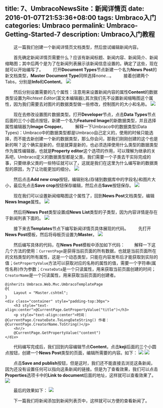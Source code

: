 title: 7、UmbracoNewsSite：新闻详情页
date: 2016-01-07T21:53:36+08:00
tags: Umbraco入门
categories: Umbraco
permalink: Umbraco-Getting-Started-7
description: Umbraco入门教程
---
　　这一篇我们创建一个新闻详情页文档类型，然后尝试编辑新闻内容。

　　首先确定新闻详情页需要什么？应该有新闻标题、新闻内容、新闻简介、新闻缩略图；其中后两个是为了在新闻列表展示该新闻信息设置的。确定了这些，现在就可以开始编写了。<!--more-->
　　打开**Document Types**节点新建一个名为**News Post**的新文档类型，**Master Document Type**同样选择*none...*。
　　接着创建两个Tabs，分别是**Info**和**Content**。
![](/image/umbraco/backoffice38.png)

　　然后分别设置需要的几个属性：注意用来设置新闻内容的属性**Content**的数据类型设置为*Richtext Editor*(富文本编辑器);其次我们先不设置新闻缩略图这个属性，因为我们需要去对图片的数据类型做一些修改，控制图片的大小和名称。
![](/image/umbraco/backoffice39.png)

　　现在去修改设置图片数据类型。打开**Developer**节点，点击**Data Types**节点后面的三个小圆点按钮，新建一个名为**Featured Image**的新数据类型，并且选择属性编辑器为**Image Cropper**。
　　解释一下Umbraco中的数据类型(Data Types)：Umbraco中的数据类型都是Umbraco自己定义的，使用的时候只能选择，而不能去新创建一个新的数据类型，那么你会问，那我们刚刚创建的这个也是新的啊？这个确实是新的，但是就算是新的，也必须选择使用什么类型的数据类型作为属性编辑器，也就是**Property editor**这个选项的作用，可以理解为继承的关系吧，Umbraco定义的数据类型都是父类，我们需要一个子类去干实际完成的事，只要继承父类的一些特征就可以了，这就是我们在这里为什么编写新的数据类型的原因，为了让功能更加的细分。
![](/image/umbraco/backoffice40.png)

　　然后点击**Add new crop**按钮，编辑别名(存储到数据库中的字段名)和图片大小，最后先点击**Save crop**按钮保存编辑，然后点击**Save**按钮保存。
![](/image/umbraco/backoffice41.png)

　　现在我们可以设置新闻缩略图这个属性了，回到**News Post**文档类型，编辑**News Image**属性。
![](/image/umbraco/backoffice42.png)

　　然后将**News Post**类型设置成**News List**类型的子类型，因为内容详情是存在于新闻列表下面的。
![](/image/umbraco/backoffice44.png)

　　接下来去**Templates**节点下编写新闻详情页具体展现的代码。
　　先打开**News Post**模板，然后将母板页设置为**Master**。
![](/image/umbraco/backoffice43.png)

　　然后编写具体的代码，在**News Post**模板中添加如下代码：
　　解释一下这几个方法的使用：`CurrentPage`是获得当前页面的所有数据，也就是当前页面所在的文档类型的所有属性，这是一个动态类型，只能在内容发布后才能获取到实际的值；`GetPropertyValue`方法可以获取对应的名称的属性的值，需要一个字符串(属性名称)作为参数；`CreateData`是一个只读属性，用来获取当前页面创建的时间；`CreatorName`是一个只读属性，用来获取当前页面的创建者。
```
@inherits Umbraco.Web.Mvc.UmbracoTemplatePage
@{
    Layout = "Master.cshtml";
}
<div class="container" style="padding-top:30px">
	<h3 style="text-align:center">@CurrentPage.GetPropertyValue("title")</h3>
	<p style="text-align:center">时间：@CurrentPage.CreateDate.ToLongDateString() 作者：@CurrentPage.CreatorName.ToString()</p>
	<hr/>
	@CurrentPage.GetPropertyValue("content")
</div>
```

　　代码编写完成后，我们回到内容编辑节点**Content**，点击**keji**后面的三个小圆点按钮，创建一个**News Post**类型的页面，编辑所需要的内容。如下：
![](/image/umbraco/backoffice45.png)
![](/image/umbraco/backoffice46.png)

　　点击**Save and publish**按钮，但是这时，我们还不能直接去浏览这条新闻，因为还没有设置任何可以指向这条新闻的链接。但是为了查看效果，我们可以点击**Properties**选项卡中的**Link to document**后面的地址，这样就可以查看效果了。
![](/image/umbraco/backoffice47.png)

　　最后的效果如下：
![](/image/umbraco/backoffice48.png)

　　下一篇我们将新闻添加到新闻列表页中，这样就可以方便的查看新闻了。